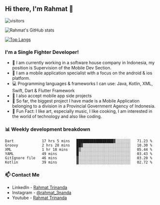 ## Hi there, I'm Rahmat 👋
![visitors](https://visitor-badge.glitch.me/badge?page_id=https://github.com/rahmat3nanda/)

![Rahmat's GitHub stats](https://github-readme-stats.vercel.app/api?username=rahmat3nanda&count_private=true&show_icons=true&theme=radical)

[![Top Langs](https://github-readme-stats.vercel.app/api/top-langs/?username=rahmat3nanda&show_icons=true&theme=radical&layout=compact)](https://github.com/rahmat3nanda/github-readme-stats)

### I'm a Single Fighter Developer!
- :office: I am currently working in a software house company in Indonesia, my position is Supervision of the Mobile Dev Section.
- :iphone: I am a mobile application specialist with a focus on the android & ios platform.
- :computer: Programming languages & frameworks I can use: Java, Kotlin, XML, Swift, Dart & Flutter Framework
- :handshake: I also accept mobile app side projects
- :police_car: So far, the biggest project I have made is a Mobile Application belonging to a division in a Provincial Government Agency of Indonesia.
- :notebook: Fun Fact: I like art, especially music, I like cooking, I am interested in the world of technology and also like coding.

### 📊 Weekly development breakdown

<!--START_SECTION:waka-->

```text
Dart             17 hrs 5 mins   █████████████████▓░░░░░░░   71.23 %
Groovy           2 hrs 28 mins   ██▓░░░░░░░░░░░░░░░░░░░░░░   10.30 %
XML              1 hr 18 mins    █▒░░░░░░░░░░░░░░░░░░░░░░░   05.44 %
YAML             49 mins         █░░░░░░░░░░░░░░░░░░░░░░░░   03.43 %
GitIgnore file   46 mins         ▓░░░░░░░░░░░░░░░░░░░░░░░░   03.20 %
Kotlin           39 mins         ▓░░░░░░░░░░░░░░░░░░░░░░░░   02.72 %
```

<!--END_SECTION:waka-->

### 📫 Contact Me
- LinkedIn - [Rahmat Trinanda](https://www.linkedin.com/in/rahmat-trinanda/)
- Instagram - [@rahmat_3nanda](https://www.instagram.com/rahmat_3nanda/)
- Youtube - [Rahmat Trinanda](https://www.youtube.com/channel/UCmhq5_o2cDpYsTtBl24XEAw)

